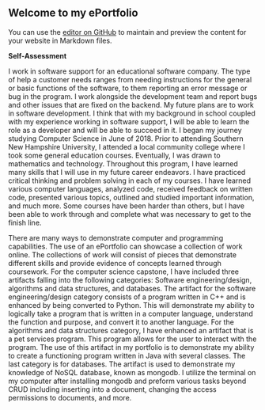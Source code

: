 ## Welcome to my ePortfolio

You can use the [editor on GitHub](https://github.com/marieigoe/marieigoe.github.io/edit/main/index.md) to maintain and preview the content for your website in Markdown files.





**Self-Assessment**



   
	
  I work in software support for an educational software company. The type of help a customer needs ranges from needing instructions for the general or basic functions of the software, to them reporting an error message or bug in the program. I work alongside the development team and report bugs and other issues that are fixed on the backend. My future plans are to work in software development. I think that with my background in school coupled with my experience working in software support, I will be able to learn the role as a developer and will be able to succeed in it.
  I began my journey studying Computer Science in June of 2018. Prior to attending Southern New Hampshire University, I attended a local community college where I took some general education courses. Eventually, I was drawn to mathematics and technology. Throughout this program, I have learned many skills that I will use in my future career endeavors. I have practiced critical thinking and problem solving in each of my courses. I have learned various computer languages, analyzed code, received feedback on written code, presented various topics, outlined and studied important information, and much more. Some courses have been harder than others, but I have been able to work through and complete what was necessary to get to the finish line.
	
  There are many ways to demonstrate computer and programming capabilities. The use of an ePortfolio can showcase a collection of work online. The collections of work will consist of pieces that demonstrate different skills and provide evidence of concepts learned through coursework. For the computer science capstone, I have included three artifacts falling into the following categories: Software engineering/design, algorithms and data structures, and databases.
The artifact for the software engineering/design category consists of a program written in C++ and is enhanced by being converted to Python. This will demonstrate my ability to logically take a program that is written in a computer language, understand the function and purpose, and convert it to another language. For the algorithms and data structures category, I have enhanced an artifact that is a pet services program. This program allows for the user to interact with the program. The use of this artifact in my portfolio is to demonstrate my ability to create a functioning program written in Java with several classes. The last category is for databases. The artifact is used to demonstrate my knowledge of NoSQL database, known as mongodb. I utilize the terminal on my computer after installing mongodb and preform various tasks beyond CRUD including inserting into a document, changing the access permissions to documents, and more. 

